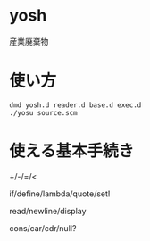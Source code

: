 # yosh
産業廃棄物

# 使い方

```
dmd yosh.d reader.d base.d exec.d
./yosu source.scm
```




# 使える基本手続き

+/-/=/<

if/define/lambda/quote/set!

read/newline/display

cons/car/cdr/null?
